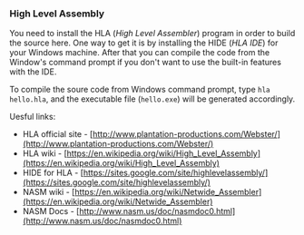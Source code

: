 ### High Level Assembly ###

You need to install the HLA (_High Level Assembler_) program in order to build the source here. One way to get it is by installing the HIDE (_HLA IDE_) for your Windows machine. After that you can compile the code from the Window's command prompt if you don't want to use the built-in features with the IDE.

To compile the soure code from Windows command prompt, type ```hla hello.hla```, and the executable file (```hello.exe```) will be generated accordingly.

Uesful links:

- HLA official site - [http://www.plantation-productions.com/Webster/](http://www.plantation-productions.com/Webster/)
- HLA wiki - [https://en.wikipedia.org/wiki/High_Level_Assembly](https://en.wikipedia.org/wiki/High_Level_Assembly)
- HIDE for HLA - [https://sites.google.com/site/highlevelassembly/](https://sites.google.com/site/highlevelassembly/)
- NASM wiki - [https://en.wikipedia.org/wiki/Netwide_Assembler](https://en.wikipedia.org/wiki/Netwide_Assembler)
- NASM Docs - [http://www.nasm.us/doc/nasmdoc0.html](http://www.nasm.us/doc/nasmdoc0.html)